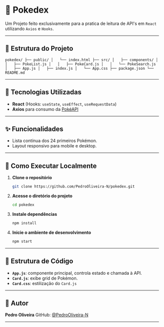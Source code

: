 # 🐞 Pokedex

Um Projeto feito exclusivamente para a pratica de leitura de API's em `React` utilizando `Axios` e `Hooks`.

---

## 📁 Estrutura do Projeto


``
pokedex/
├── public/
│   └── index.html
├── src/
│   ├── components/
│   │   ├── PokeList.js
│   │   ├── PokeCard.js
│   │   └── PokeSearch.js
│   ├── App.js
│   ├── index.js
│   └── App.css
├── package.json
└── README.md
``

---

## 🚀 Tecnologias Utilizadas

- **React** (Hooks: `useState`, `useEffect`, `useRequestData`)
- **Axios** para consumo da [PokéAPI](https://pokeapi.co/)

---

## ✨ Funcionalidades

- Lista contínua dos 24 primeiros Pokémon.
- Layout responsivo para mobile e desktop.

---

## 🧩 Como Executar Localmente

1. **Clone o repositório**
   ```bash
   git clone https://github.com/PedroOliveira-N/pokedex.git


2. **Acesse o diretório do projeto**

   ```bash
   cd pokedex

3. **Instale dependências**

   ```bash
   npm install

4. **Inicie o ambiente de desenvolvimento**

   ```bash
   npm start

---

## 🧠 Estrutura de Código

* **`App.js`**: componente principal, controla estado e chamada à API.
* **`Card.js`**: exibe grid de Pokémon.
* **`Card.css`**: estilização do `Card.js`

---

## 📄 Autor

**Pedro Oliveira**
GitHub: [@PedroOliveira-N](https://github.com/PedroOliveira-N)

---
